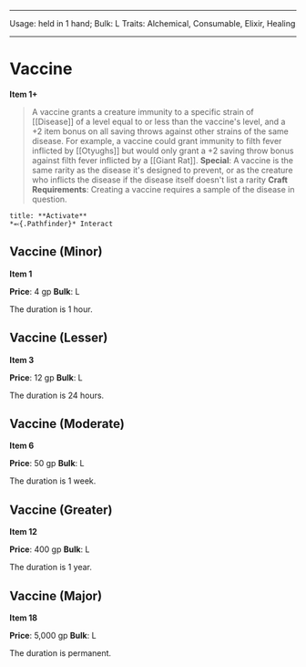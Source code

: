 
---
Usage: held in 1 hand;
Bulk: L
Traits: Alchemical, Consumable, Elixir, Healing

---

# Vaccine

**Item 1+**

> A vaccine grants a creature immunity to a specific strain of [[Disease]] of a level equal to or less than the vaccine's level, and a +2 item bonus on all saving throws against other strains of the same disease. For example, a vaccine could grant immunity to filth fever inflicted by [[Otyughs]] but would only grant a +2 saving throw bonus against filth fever inflicted by a [[Giant Rat]].
**Special**: A vaccine is the same rarity as the disease it's designed to prevent, or as the creature who inflicts the disease if the disease itself doesn't list a rarity
**Craft Requirements**: Creating a vaccine requires a sample of the disease in question.

```ad-embed-ability
title: **Activate**
*⬻{.Pathfinder}* Interact 
```

## Vaccine (Minor)

**Item 1**

**Price**: 4 gp
**Bulk**: L

The duration is 1 hour.

## Vaccine (Lesser)

**Item 3**

**Price**: 12 gp
**Bulk**: L

The duration is 24 hours.

## Vaccine (Moderate)

**Item 6**

**Price**: 50 gp
**Bulk**: L

The duration is 1 week.

## Vaccine (Greater)

**Item 12**

**Price**: 400 gp
**Bulk**: L

The duration is 1 year.

## Vaccine (Major)

**Item 18**

**Price**: 5,000 gp
**Bulk**: L

The duration is permanent.
